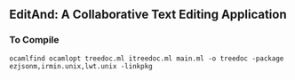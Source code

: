 ## EditAnd: A Collaborative Text Editing Application ##

### To Compile ###

    ocamlfind ocamlopt treedoc.ml itreedoc.ml main.ml -o treedoc -package ezjsonm,irmin.unix,lwt.unix -linkpkg

